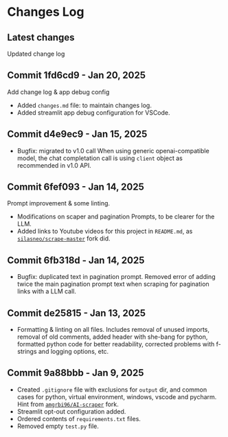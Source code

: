 # Changes Log

## Latest changes

Updated change log

## Commit 1fd6cd9 - Jan 20, 2025

Add change log & app debug config

- Added `changes.md` file: to maintain changes log.
- Added streamlit app debug configuration for VSCode.

## Commit d4e9ec9 - Jan 15, 2025

- Bugfix: migrated to v1.0 call
  When using generic openai-compatible model, the chat completation call is using `client` object as recommended in v1.0 API.

## Commit 6fef093 - Jan 14, 2025

Prompt improvement & some linting.

- Modifications on scaper and pagination Prompts, to be clearer for the LLM.
- Added links to Youtube videos for this project in `README.md`, as [`silasneo/scrape-master`](https://github.com/silasneo/scrape-master) fork did.

## Commit 6fb318d - Jan 14, 2025

- Bugfix: duplicated text in pagination prompt.
  Removed error of adding twice the main pagination prompt text when scraping for pagination links with a LLM call.

## Commit de25815 - Jan 13, 2025

- Formatting & linting on all files.
  Includes removal of unused imports, removal of old comments, added header with she-bang for python, formatted python code for better readability, corrected problems with f-strings and logging options, etc.

## Commit 9a88bbb - Jan 9, 2025

- Created `.gitignore` file with exclusions for `output` dir, and common cases for python, virtual environment, windows, vscode and pycharm.
  Hint from [`amgrbi96/AI-scraper`](https://github.com/amgrbi96/AI-scraper) fork.
- Streamlit opt-out configuration added.
- Ordered contents of `requirements.txt` files.
- Removed empty `test.py` file.
